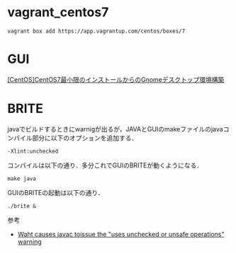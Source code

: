 # vagrant_centos7

```
vagrant box add https://app.vagrantup.com/centos/boxes/7
```

# GUI

[[CentOS]CentOS7最小限のインストールからのGnomeデスクトップ環境構築](http://zero-config.com/centos/gnome-0001.html)

# BRITE

javaでビルドするときにwarnigが出るが，JAVAとGUIのmakeファイルのjavaコンパイル部分に以下のオプションを追加する．  

```
-Xlint:unchecked
```

コンパイルは以下の通り．多分これでGUIのBRITEが動くようになる．  

```
make java
```

GUIのBRITEの起動は以下の通り．  

```
./brite &
```

参考

* [Waht causes javac toissue the "uses unchecked or unsafe operations" warning](https://stackoverflow.com/questions/197986/what-causes-javac-to-issue-the-uses-unchecked-or-unsafe-operations-warning)
